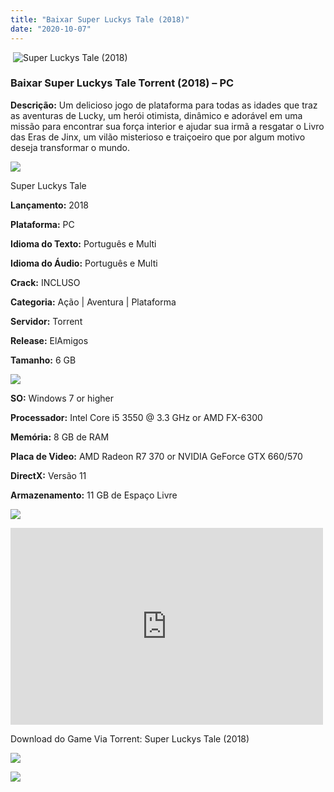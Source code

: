 ```yaml
---
title: "Baixar Super Luckys Tale (2018)"
date: "2020-10-07"
---
```


 ![Super Luckys Tale (2018)](https://1.bp.blogspot.com/-ERljP53Fu38/X33y3XXFJAI/AAAAAAAACK0/St6LblrBzC4MFO-LILDK5F61u815qMgTACNcBGAsYHQ/w229-h320/poster.jpg "Super Luckys Tale (2018)")

### Baixar Super Luckys Tale Torrent (2018) – PC

**Descrição:** Um delicioso jogo de plataforma para todas as idades que traz as aventuras de Lucky, um herói otimista, dinâmico e adorável em uma missão para encontrar sua força interior e ajudar sua irmã a resgatar o Livro das Eras de Jinx, um vilão misterioso e traiçoeiro que por algum motivo deseja transformar o mundo.

![](https://1.bp.blogspot.com/-XIAoZor_ewQ/Xt6k8H1cWZI/AAAAAAAAAi0/oGRR_ah4Rf449lfQQZDiX_22jAu7LLnJACPcBGAYYCw/w400-h50/Bot{3609bd5131d0da293f09833def3bbd020ab4c0214c4260905f4dc32ed0bf05ac}25C3{3609bd5131d0da293f09833def3bbd020ab4c0214c4260905f4dc32ed0bf05ac}25A3o{3609bd5131d0da293f09833def3bbd020ab4c0214c4260905f4dc32ed0bf05ac}2Bde{3609bd5131d0da293f09833def3bbd020ab4c0214c4260905f4dc32ed0bf05ac}2BInforma{3609bd5131d0da293f09833def3bbd020ab4c0214c4260905f4dc32ed0bf05ac}25C3{3609bd5131d0da293f09833def3bbd020ab4c0214c4260905f4dc32ed0bf05ac}25A7{3609bd5131d0da293f09833def3bbd020ab4c0214c4260905f4dc32ed0bf05ac}25C3{3609bd5131d0da293f09833def3bbd020ab4c0214c4260905f4dc32ed0bf05ac}25B5es.jpg)

Super Luckys Tale

**Lançamento:** 2018

**Plataforma:** PC

**Idioma do Texto:** Português e Multi

**Idioma do Áudio:** Português e Multi

**Crack:** INCLUSO

**Categoria:** Ação | Aventura | Plataforma

**Servidor:** Torrent

**Release:** ElAmigos

**Tamanho:** 6 GB

![](https://1.bp.blogspot.com/-h4INo_OBwls/Xt6lEEMpxNI/AAAAAAAAAi4/JjyyoRDYOagV83dzmOlHFitCwsklVMs6ACPcBGAYYCw/w400-h50/Bot{3609bd5131d0da293f09833def3bbd020ab4c0214c4260905f4dc32ed0bf05ac}25C3{3609bd5131d0da293f09833def3bbd020ab4c0214c4260905f4dc32ed0bf05ac}25A3o{3609bd5131d0da293f09833def3bbd020ab4c0214c4260905f4dc32ed0bf05ac}2Bde{3609bd5131d0da293f09833def3bbd020ab4c0214c4260905f4dc32ed0bf05ac}2BRequisitos.jpg)

**SO:** Windows 7 or higher

**Processador:** Intel Core i5 3550 @ 3.3 GHz or AMD FX-6300

**Memória:** 8 GB de RAM

**Placa de Video:** AMD Radeon R7 370 or NVIDIA GeForce GTX 660/570

**DirectX:** Versão 11

**Armazenamento:** 11 GB de Espaço Livre

![](https://1.bp.blogspot.com/-rcYyVsnA81c/Xt6lZMZ2XiI/AAAAAAAAAjA/1MF2KKFyKSoUtwrodSDJRdpQoMNmnHOhwCPcBGAYYCw/w400-h50/Bot{3609bd5131d0da293f09833def3bbd020ab4c0214c4260905f4dc32ed0bf05ac}25C3{3609bd5131d0da293f09833def3bbd020ab4c0214c4260905f4dc32ed0bf05ac}25A3o{3609bd5131d0da293f09833def3bbd020ab4c0214c4260905f4dc32ed0bf05ac}2Bde{3609bd5131d0da293f09833def3bbd020ab4c0214c4260905f4dc32ed0bf05ac}2BTrailer.jpg)

<iframe allow="accelerometer; autoplay; clipboard-write; encrypted-media; gyroscope; picture-in-picture" allowfullscreen frameborder="0" height="315" src="https://www.youtube.com/embed/NhZ3xiCNK28" width="500"></iframe>

Download do Game Via Torrent: Super Luckys Tale (2018)

[![](https://1.bp.blogspot.com/-KEcbu5lXdM0/Xu5yX-HgHDI/AAAAAAAAAsY/bBJ6W14NqC4-Ny_0LiwqQPIkTbYzyURcACPcBGAYYCw/w200-h64/CAPA3.jpg)](https://utorrentmegagames.blogspot.com/p/recomendado.html)

[![](https://1.bp.blogspot.com/-Rkir3Cy7E90/XthUbQKV_OI/AAAAAAAAAgU/q6xV1k8mreQnsOAbeImqH6Qi8ahsN2LpACPcBGAYYCw/s0/Bot{3609bd5131d0da293f09833def3bbd020ab4c0214c4260905f4dc32ed0bf05ac}25C3{3609bd5131d0da293f09833def3bbd020ab4c0214c4260905f4dc32ed0bf05ac}25A3o{3609bd5131d0da293f09833def3bbd020ab4c0214c4260905f4dc32ed0bf05ac}2Bde{3609bd5131d0da293f09833def3bbd020ab4c0214c4260905f4dc32ed0bf05ac}2BDownload.jpg)](f3a2cf614c3b408cf8e9c9ea525f6103baa5e0cf&dn=Super+Lucky{3609bd5131d0da293f09833def3bbd020ab4c0214c4260905f4dc32ed0bf05ac}27s+Tale+{3609bd5131d0da293f09833def3bbd020ab4c0214c4260905f4dc32ed0bf05ac}28build+14.09.2018{3609bd5131d0da293f09833def3bbd020ab4c0214c4260905f4dc32ed0bf05ac}29+ElAmigos)
